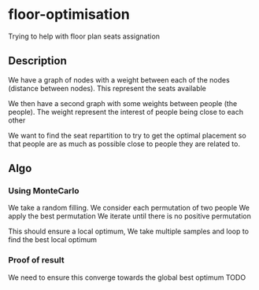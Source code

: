 # floor-optimisation
Trying to help with floor plan seats assignation

## Description
We have a graph of nodes with a weight between each of the nodes (distance between nodes). This represent the seats available

We then have a second graph with some weights between people (the people).
The weight represent the interest of people being close to each other

We want to find the seat repartition to try to get the optimal placement so that people are as much as possible close to people they are related to.

## Algo
### Using MonteCarlo
We take a random filling.
We consider each permutation of two people
We apply the best permutation
We iterate until there is no positive permutation

This should ensure a local optimum, We take multiple samples and loop to find the best local optimum

### Proof of result
We need to ensure this converge towards the global best optimum
TODO
